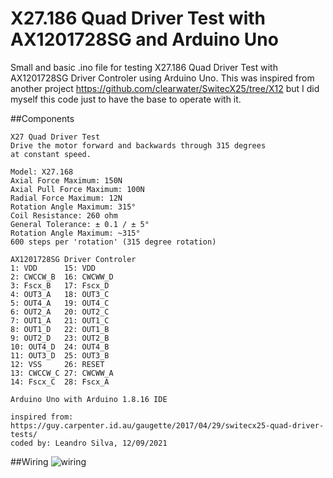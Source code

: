 # X27.186 Quad Driver Test with AX1201728SG and Arduino Uno

Small and basic .ino file for testing X27.186 Quad Driver Test with AX1201728SG Driver Controler using Arduino Uno. This was inspired from another project https://github.com/clearwater/SwitecX25/tree/X12 but I did myself this code just to have the base to operate with it.

##Components 
```
X27 Quad Driver Test
Drive the motor forward and backwards through 315 degrees
at constant speed.

Model: X27.168
Axial Force Maximum: 150N
Axial Pull Force Maximum: 100N
Radial Force Maximum: 12N
Rotation Angle Maximum: 315°
Coil Resistance: 260 ohm
General Tolerance: ± 0.1 / ± 5°
Rotation Angle Maximum: ~315°
600 steps per 'rotation' (315 degree rotation)

AX1201728SG Driver Controler
1: VDD      15: VDD
2: CWCCW_B  16: CWCWW_D
3: Fscx_B   17: Fscx_D
4: OUT3_A   18: OUT3_C
5: OUT4_A   19: OUT4_C
6: OUT2_A   20: OUT2_C
7: OUT1_A   21: OUT1_C
8: OUT1_D   22: OUT1_B
9: OUT2_D   23: OUT2_B
10: OUT4_D  24: OUT4_B
11: OUT3_D  25: OUT3_B
12: VSS     26: RESET
13: CWCCW_C 27: CWCWW_A
14: Fscx_C  28: Fscx_A

Arduino Uno with Arduino 1.8.16 IDE

inspired from: https://guy.carpenter.id.au/gaugette/2017/04/29/switecx25-quad-driver-tests/
coded by: Leandro Silva, 12/09/2021
```

##Wiring
![wiring](https://user-images.githubusercontent.com/32444168/133330388-b8a7cbf4-41fd-47bc-ac2b-2bc1d511bf70.jpg)
